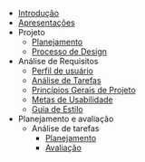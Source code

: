 - [Introdução](introducao)
- [Apresentações](docs/proj/apresentacao.md)
- Projeto
  - [Planejamento](docs/proj/planejamento.md)
  - [Processo de Design](docs/proj/processoDedesign.md)
- Análise de Requisitos
  - [Perfil de usuário](docs/proj/perfilDeUsuario.md)
  - [Análise de Tarefas](docs/proj/analiseDeTarefas.md)
  - [Princípios Gerais de Projeto](docs/proj/principiosGeraisDeProjeto.md)
  - [Metas de Usabilidade](docs/proj/metasDeUsabilidade.md)
  - [Guia de Estilo](docs/proj/guiaDeEstilo.md)
- Planejamento e avaliação
  - Análise de tarefas
    - [Planejamento](docs/proj/planAvaliacao-AnaliseTarefas.md)
    - [Avaliação](docs/proj/avaliacao-AnaliseTarefas.md)
